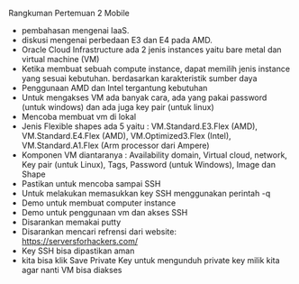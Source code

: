 Rangkuman Pertemuan 2 Mobile
- pembahasan mengenai IaaS.
- diskusi mengenai perbedaan E3 dan E4 pada AMD.
- Oracle Cloud Infrastructure ada 2 jenis instances yaitu bare metal dan virtual machine (VM)
- Ketika membuat sebuah compute instance, dapat memilih jenis instance yang sesuai kebutuhan.
berdasarkan karakteristik sumber daya
- Penggunaan AMD dan Intel tergantung kebutuhan
- Untuk mengakses VM ada banyak cara, ada yang pakai password (untuk windows) dan ada juga key pair (untuk linux)
- Mencoba membuat vm di lokal
- Jenis Flexible shapes ada 5 yaitu : VM.Standard.E3.Flex (AMD), VM.Standard.E4.Flex (AMD), VM.Optimized3.Flex (Intel), VM.Standard.A1.Flex (Arm processor dari Ampere)
-  Komponen VM diantaranya : Availability domain, Virtual cloud, network, Key pair (untuk Linux), Tags, Password (untuk Windows), Image dan Shape
- Pastikan untuk mencoba sampai SSH
- Untuk melakukan memasukkan key SSH menggunakan perintah -q
- Demo untuk membuat computer instance
- Demo untuk penggunaan vm dan akses SSH
- Disarankan memakai putty
- Disarankan mencari refrensi dari website: https://serversforhackers.com/
- Key SSH bisa dipastikan aman
- kita bisa klik Save Private Key untuk mengunduh private key milik kita agar nanti VM bisa diakses
